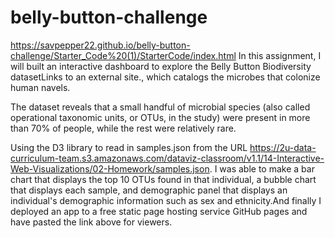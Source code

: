 # belly-button-challenge
https://savpepper22.github.io/belly-button-challenge/Starter_Code%20(1)/StarterCode/index.html
In this assignment, I will built an interactive dashboard to explore the Belly Button Biodiversity datasetLinks to an external site., which catalogs the microbes that colonize human navels.

The dataset reveals that a small handful of microbial species (also called operational taxonomic units, or OTUs, in the study) were present in more than 70% of people, while the rest were relatively rare.

Using the D3 library to read in samples.json from the URL https://2u-data-curriculum-team.s3.amazonaws.com/dataviz-classroom/v1.1/14-Interactive-Web-Visualizations/02-Homework/samples.json. I was able to make a bar chart that displays the top 10 OTUs found in that individual, a bubble chart that displays each sample, and demographic panel that displays an individual's demographic information such as sex and ethnicity.And finally I deployed an app to a free static page hosting service GitHub pages and have pasted the link above for viewers.
